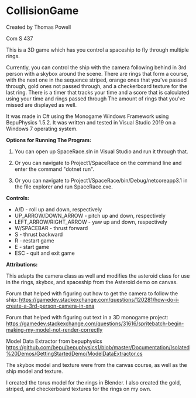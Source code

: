 # CollisionGame

Created by Thomas Powell

Com S 437

This is a 3D game which has you control a spaceship to fly through multiple rings.

Currently, you can control the ship with the camera following behind in 3rd person with a skybox around the scene. 
There are rings that form a course, with the next one in the sequence striped, orange ones that you've passed through, gold ones not passed through, and a checkerboard texture for the last ring.
There is a timer that tracks your time and a score that is calculated using your time and rings passed through
The amount of rings that you've missed are displayed as well.

It was made in C# using the Monogame Windows Framework using BepuPhysics 1.5.2. It was written and tested in Visual Studio 2019 on a Windows 7 operating system.
 
__Options for Running The Program:__
1. You can open up SpaceRace.sln in Visual Studio and run it through that.

2. Or you can navigate to Project1/SpaceRace on the command line and enter the command "dotnet run".

3. Or you can navigate to Project1/SpaceRace/bin/Debug/netcoreapp3.1 in the file explorer and run SpaceRace.exe.

__Controls:__
* A/D - roll up and down, respectively
* UP_ARROW/DOWN_ARROW - pitch up and down, respectively
* LEFT_ARROW/RIGHT_ARROW - yaw up and down, respectively
* W/SPACEBAR - thrust forward
* S - thrust backward
* R - restart game
* E - start game
* ESC - quit and exit game


__Attributions:__

This adapts the camera class as well and modifies the asteroid class for use in the rings, skybox, and spaceship from the Asteroid demo on canvas.

Forum that helped with figuring out how to get the camera to follow the ship:
https://gamedev.stackexchange.com/questions/120281/how-do-i-create-a-3rd-person-camera-in-xna

Forum that helped with figuring out text in a 3D monogame project:
https://gamedev.stackexchange.com/questions/31616/spritebatch-begin-making-my-model-not-render-correctly

Model Data Extractor from bepuphysics
https://github.com/bepu/bepuphysics1/blob/master/Documentation/Isolated%20Demos/GettingStartedDemo/ModelDataExtractor.cs

The skybox model and texture were from the canvas course, as well as the ship model and texture.

I created the torus model for the rings in Blender.
I also created the gold, striped, and checkerboard textures for the rings on my own.


